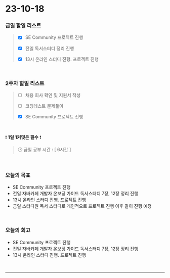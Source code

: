 # 23-10-18
### 금일 할일 리스트
> - [x]  SE Community 프로젝트 진행
>
> - [x]  전일 독서스터디 정리 진행
>
> - [x]  13시 온라인 스터디 진행. 프로젝트 진행



<br/>

### 2주차 할일 리스트  
> - [ ]  채용 회사 확인 및 지원서 작성
>
> - [ ]  코딩테스트 문제풀이
>
> - [x]  SE Community 프로젝트 진행

<br/>

❗ **1일 1커밋은 필수** ❗
> 🕒 금일 공부 시간 : [ 6시간 ]
  
<br/>

### 오늘의 목표
- SE Community 프로젝트 진행
- 전일 자바카페 개발자 온보딩 가이드 독서스터디 7장, 12장 정리 진행
- 13시 온라인 스터디 진행. 프로젝트 진행
- 금일 스터디원 독서 스터디로 개인적으로 프로젝트 진행 이후 같이 진행 예정

<br>

### 오늘의 회고
- SE Community 프로젝트 진행
- 전일 자바카페 개발자 온보딩 가이드 독서스터디 7장, 12장 정리 진행
- 13시 온라인 스터디 진행. 프로젝트 진행


<br/>

------------  
